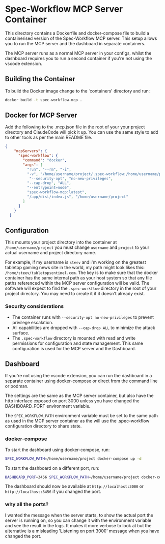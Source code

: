 # Spec-Workflow MCP Server Container

This directory contains a Dockerfile and docker-compose file to build a containerised version of the Spec-Workflow MCP server. This setup allows you to run the MCP server and the dashboard in separate containers.

The MCP server runs as a normal MCP server in your configs, whilst the dashboard requires you to run a second container if you're not using the vscode extension.

## Building the Container

To build the Docker image change to the 'containers' directory and run:

```bash
docker build -t spec-workflow-mcp .
```

## Docker for MCP Server

Add the following to the .mcp.json file in the root of your your project directory and ClaudeCode will pick it up. You can use the same style to add to other tools as per the main README file.

```json
{
    "mcpServers": {
      "spec-workflow": {
        "command": "docker",
        "args": [
          "run", "--rm", "-i",
          "-v", "/home/username/project/.spec-workflow:/home/username/project/.spec-workflow:Z",
           "--security-opt", "no-new-privileges",
          "--cap-drop", "ALL",
          "--entrypoint=node",
          "spec-workflow-mcp:latest",
          "/app/dist/index.js", "/home/username/project"
        ]
      }
    }
  }

```

## Configuration

This mounts your project directory into the container at `/home/username/project` you must change `username` and `project` to your actual username and project directory name.

For example, if my username is `steev` and i'm working on the greatest tabletop gaming news site in the world, my path might look likes this: `/home/steev/tabletopsentinel.com`. The key is to make sure that the docker container has the same internal path as your host system so that any file paths referenced within the MCP server configuration will be valid.  The software will expect to find the `.spec-workflow` directory in the root of your project directory. You may need to create it if it doesn't already exist.

### Security considerations

- The container runs with `--security-opt no-new-privileges` to prevent privilege escalation.
- All capabilities are dropped with `--cap-drop ALL` to minimize the attack surface.
- The `.spec-workflow` directory is mounted with read and write permissions for configuration and state management. This same configuration is used for the MCP server and the Dashboard.

## Dashboard

If you're not using the vscode extension, you can run the dashboard in a separate container using docker-compose or direct from the command line or podman.

The settings are the same as the MCP server container, but also have the http interface exposed on port 3000 unless you have changed the DASHBOARD_PORT environment variable.

The `SPEC_WORKFLOW_PATH` environment variable must be set to the same path as used in the MCP server container as the will use the .spec-workflow configuration directory  to share state.

### docker-compose

To start the dashboard using docker-compose, run:

```zsh
SPEC_WORKFLOW_PATH=/home/username/project docker-compose up -d
```

To start the dashboard on a different port, run:

```zsh
DASHBOARD_PORT=3456 SPEC_WORKFLOW_PATH=/home/username/project docker-compose up -d
```

The dashboard should now be available at `http://localhost:3000` or `http://localhost:3456` if you changed the port.


### why all the ports?

I wanted the message when the server starts, to show the actual port the server is running on, so you can change it with the environment variable and see the result in the logs. It makes it more verbose to look at but the alternative is a misleading 'Listening on port 3000' message when you have changed the port.

